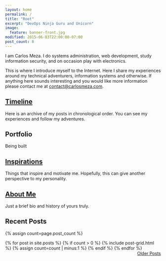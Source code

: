 ```yaml
---
layout: home
permalink: /
title: "Root"
excerpt: "DevOps Ninja Guru and Unicorn"
image:
  feature: banner-front.jpg
modified: 2015-06-03T22:00:00-07:00
post_count: 8
---
```

I am Carlos Meza. I do systems administration, web development, study information security, and on occasion play with electronics.

This is where I introduce myself to the Internet. Here I share my experiences around my technical adventurers, information systems and otherwise. If anything here sounds interesting and you would like more information please contact me at contact@carlosmeza.com.

<div class="tiles">

<div class="tile">
  <h2 class="post-title"><a href="/archive/" title="Post archive">Timeline</a></h2>
  <p class="post-excerpt">Here is an archive of my posts in chronological order. You can see my experiences and follow my adventures.</p>
</div><!-- /.tile -->

<div class="tile">
  <h2 class="post-title">Portfolio</h2>
  <p class="post-excerpt">Being built</p>
</div><!-- /.tile -->

<div class="tile">
  <h2 class="post-title"><a href="/likes/" title="Things I like">Inspirations</a></h2>
  <p class="post-excerpt">Things that inspire and motivate me. Hopefully, this can give another perspective to my personality.</p>
</div><!-- /.tile -->

<div class="tile">
  <h2 class="post-title"><a href="/about/" title="About Carlos Meza">About Me</a></h2>
  <p class="post-excerpt">Just a brief bio and history of yours truly.</p>
</div><!-- /.tile -->

</div><!-- /.tile -->

<div style="clear:both"></div>

## Recent Posts
{% assign count=page.post_count %}
<div class="tiles">
{% for post in site.posts %}
	{% if count > 0 %}
	 {% include post-grid.html %}
	 {% assign count=count | minus:1 %}
	{% endif %}
{% endfor %}
</div><!-- /.tiles -->
<div style="float:right">
  <a href="/archive/" class="btn">Older Posts</a>
</div><!-- /.tile -->

